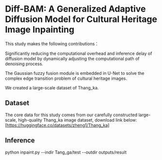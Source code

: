 # Diff-BAM: A Generalized Adaptive Diffusion Model for Cultural Heritage Image Inpainting
This study makes the following contributions：

Significantly reducing the computational overhead and inference delay of diffusion model by dynamically adjusting the computational path of denoising process.

The Gaussian fuzzy fusion module is embedded in U-Net to solve the complex edge transition problem of cultural heritage images.

We created a large-scale dataset of Thang_ka.
## Dataset
The core data for this study comes from our carefully constructed large-scale, high-quality Thang_ka image dataset, download link below:
[https://huggingface.co/datasets/zheng1/Thang_ka]

## Inference
python inpaint.py --indir Tang_ga/test --outdir outputs/result
